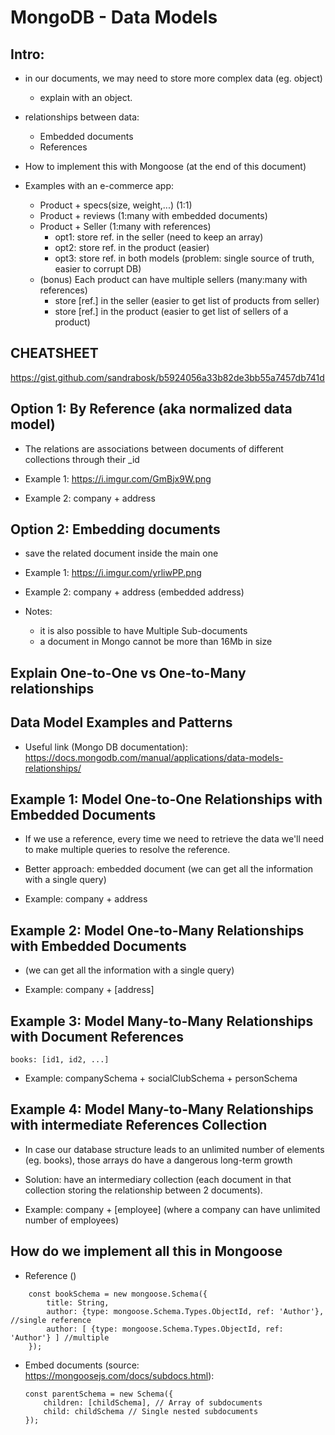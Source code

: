 
# MongoDB - Data Models

<!--

Status: draft

@todo: define detailed examples

-->


## Intro:

- in our documents, we may need to store more complex data (eg. object)
  - explain with an object.

- relationships between data:
  - Embedded documents
  - References

- How to implement this with Mongoose (at the end of this document)


- Examples with an e-commerce app:
  - Product + specs(size, weight,...) (1:1)
  - Product + reviews (1:many with embedded documents)
  - Product + Seller (1:many with references)
    - opt1: store ref. in the seller (need to keep an array)
    - opt2: store ref. in the product (easier)
    - opt3: store ref. in both models (problem: single source of truth, easier to corrupt DB)
  - (bonus) Each product can have multiple sellers (many:many with references)
    - store [ref.] in the seller (easier to get list of products from seller)
    - store [ref.] in the product (easier to get list of sellers of a product)


## CHEATSHEET

https://gist.github.com/sandrabosk/b5924056a33b82de3bb55a7457db741d




## Option 1: By Reference (aka normalized data model)

- The relations are associations between documents of different collections through their _id

- Example 1: https://i.imgur.com/GmBjx9W.png

- Example 2: company + address


## Option 2:  Embedding documents

- save the related document inside the main one

- Example 1: https://i.imgur.com/yrliwPP.png

- Example 2: company + address (embedded address)

- Notes: 
  - it is also possible to have Multiple Sub-documents
  - a document in Mongo cannot be more than 16Mb in size


## Explain One-to-One vs One-to-Many relationships


## Data Model Examples and Patterns

- Useful link (Mongo DB documentation): 
  https://docs.mongodb.com/manual/applications/data-models-relationships/



## Example 1: Model One-to-One Relationships with Embedded Documents

- If we use a reference, every time we need to retrieve the data we'll need to make multiple queries to resolve the reference.

- Better approach: embedded document (we can get all the information with a single query)

- Example: company + address


## Example 2: Model One-to-Many Relationships with Embedded Documents

- (we can get all the information with a single query)

- Example: company + [address]


## Example 3: Model Many-to-Many Relationships with Document References

```
books: [id1, id2, ...]
```

- Example: companySchema + socialClubSchema + personSchema


## Example 4: Model Many-to-Many Relationships with intermediate References Collection

- In case our database structure leads to an unlimited number of elements (eg. books),  those arrays do have a dangerous long-term growth

- Solution: have an intermediary collection (each document in that collection storing the relationship between 2 documents).

- Example: company + [employee] (where a company can have unlimited number of employees)

## How do we implement all this in Mongoose

- Reference ()

```
    const bookSchema = new mongoose.Schema({
        title: String,
        author: {type: mongoose.Schema.Types.ObjectId, ref: 'Author'}, //single reference
        author: [ {type: mongoose.Schema.Types.ObjectId, ref: 'Author'} ] //multiple
    });
```


- Embed documents (source: https://mongoosejs.com/docs/subdocs.html):

    ```
    const parentSchema = new Schema({
        children: [childSchema], // Array of subdocuments
        child: childSchema // Single nested subdocuments
    });
    ```



